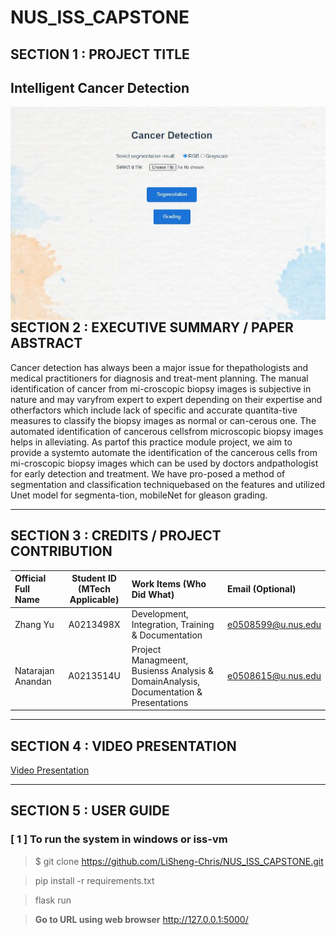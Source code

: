 # NUS_ISS_CAPSTONE

## SECTION 1 : PROJECT TITLE
## Intelligent Cancer Detection

<img src="Miscellaneous/main.JPG"
     style="float: left; margin-right: 0px;" />

---
## SECTION 2 : EXECUTIVE SUMMARY / PAPER ABSTRACT
Cancer detection has always been a major issue for thepathologists and medical practitioners for diagnosis and treat-ment planning. The manual identification of cancer from mi-croscopic biopsy images is subjective in nature and may varyfrom expert to expert depending on their expertise and otherfactors which include lack of specific and accurate quantita-tive measures to classify the biopsy images as normal or can-cerous one.  The automated identification of cancerous cellsfrom microscopic biopsy images helps in alleviating. As partof this practice module project, we aim to provide a systemto automate the identification of the cancerous cells from mi-croscopic biopsy images which can be used by doctors andpathologist for early detection and treatment.  We have pro-posed a method of segmentation and classification techniquebased on the features and utilized Unet model for segmenta-tion, mobileNet for gleason grading.

---
## SECTION 3 : CREDITS / PROJECT CONTRIBUTION

| Official Full Name  | Student ID (MTech Applicable)  | Work Items (Who Did What) | Email (Optional) |
| :------------ |:---------------:| :-----| :-----|
| Zhang Yu | A0213498X | Development, Integration, Training & Documentation | e0508599@u.nus.edu |
| Natarajan Anandan | A0213514U | Project Managmeent, Busienss Analysis & DomainAnalysis,  Documentation  &  Presentations | e0508615@u.nus.edu |

---
## SECTION 4 : VIDEO PRESENTATION

[Video Presentation](https://youtu.be/F6nC36dUT6I)

---
## SECTION 5 : USER GUIDE


### [ 1 ] To run the system in windows or iss-vm

> $ git clone https://github.com/LiSheng-Chris/NUS_ISS_CAPSTONE.git

> pip install -r requirements.txt

> flask run

> **Go to URL using web browser** http://127.0.0.1:5000/



